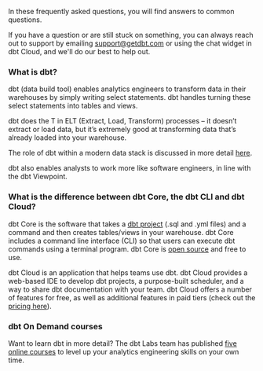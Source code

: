 In these frequently asked questions, you will find answers to common questions. 

If you have a question or are still stuck on something, you can always reach out to support by emailing [support@getdbt.com](mailto:support@getdbt.com) or using the chat widget in dbt Cloud, and we'll do our best to help out.

### What is dbt?
dbt (data build tool) enables analytics engineers to transform data in their warehouses by simply writing select statements. dbt handles turning these select statements into tables and views.

dbt does the T in ELT (Extract, Load, Transform) processes – it doesn’t extract or load data, but it’s extremely good at transforming data that’s already loaded into your warehouse.

The role of dbt within a modern data stack is discussed in more detail [here](https://blog.fishtownanalytics.com/what-exactly-is-dbt-47ba57309068).

dbt also enables analysts to work more like software engineers, in line with the dbt Viewpoint.

### What is the difference between dbt Core, the dbt CLI and dbt Cloud?

dbt Core is the software that takes a [dbt project](https://docs.getdbt.com/docs/building-a-dbt-project/projects) (.sql and .yml files) and a command and then creates tables/views in your warehouse. dbt Core includes a command line interface (CLI) so that users can execute dbt commands using a terminal program. dbt Core is [open source](https://github.com/dbt-labs/dbt) and free to use.

dbt Cloud is an application that helps teams use dbt. dbt Cloud provides a web-based IDE to develop dbt projects, a purpose-built scheduler, and a way to share dbt documentation with your team. dbt Cloud offers a number of features for free, as well as additional features in paid tiers (check out the [pricing here](https://www.getdbt.com/pricing/)).

### dbt On Demand courses
Want to learn dbt in more detail? The dbt Labs team has published [five online courses](https://courses.getdbt.com/collections) to level up your analytics engineering skills on your own time. 
